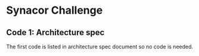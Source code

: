 # Synacor Challenge

## Code 1: Architecture spec
The first code is listed in architecture spec document so no code is needed.
